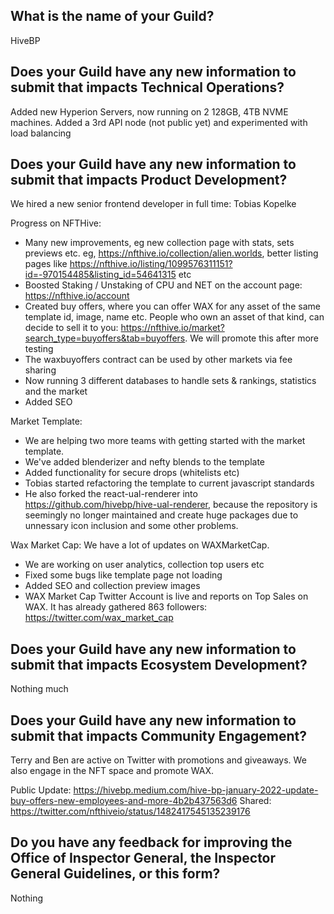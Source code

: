 ## What is the name of your Guild?

HiveBP

## Does your Guild have any new information to submit that impacts Technical Operations?

Added new Hyperion Servers, now running on 2 128GB, 4TB NVME machines. Added a 3rd API node (not public yet) and experimented with load balancing

## Does your Guild have any new information to submit that impacts Product Development?

We hired a new senior frontend developer in full time: Tobias Kopelke

Progress on NFTHive:
- Many new improvements, eg new collection page with stats, sets previews etc. eg, https://nfthive.io/collection/alien.worlds, better listing pages like https://nfthive.io/listing/1099576311151?id=-970154485&listing_id=54641315 etc
- Boosted Staking / Unstaking of CPU and NET on the account page: https://nfthive.io/account
- Created buy offers, where you can offer WAX for any asset of the same template id, image, name etc. People who own an asset of that kind, can decide to sell it to you: https://nfthive.io/market?search_type=buyoffers&tab=buyoffers. We will promote this after more testing
- The waxbuyoffers contract can be used by other markets via fee sharing
- Now running 3 different databases to handle sets & rankings, statistics and the market
- Added SEO

Market Template:
- We are helping two more teams with getting started with the market template. 
- We've added blenderizer and nefty blends to the template
- Added functionality for secure drops (whitelists etc)
- Tobias started refactoring the template to current javascript standards
- He also forked the react-ual-renderer into https://github.com/hivebp/hive-ual-renderer, because the repository is seemingly no longer maintained and create huge packages due to unnessary icon inclusion and some other problems.

Wax Market Cap:
We have a lot of updates on WAXMarketCap.
- We are working on user analytics, collection top users etc
- Fixed some bugs like template page not loading
- Added SEO and collection preview images
- WAX Market Cap Twitter Account is live and reports on Top Sales on WAX. It has already gathered 863 followers: https://twitter.com/wax_market_cap


## Does your Guild have any new information to submit that impacts Ecosystem Development?

Nothing much

## Does your Guild have any new information to submit that impacts Community Engagement?

Terry and Ben are active on Twitter with promotions and giveaways. We also engage in the NFT space and promote WAX.

Public Update: https://hivebp.medium.com/hive-bp-january-2022-update-buy-offers-new-employees-and-more-4b2b437563d6
Shared: https://twitter.com/nfthiveio/status/1482417545135239176


## Do you have any feedback for improving the Office of Inspector General, the Inspector General Guidelines, or this form?

Nothing